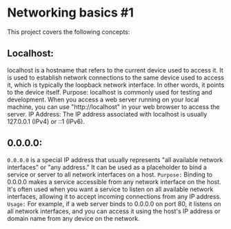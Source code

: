 # Networking basics #1
This project covers the following concepts:
## Localhost:
localhost is a hostname that refers to the current device used to access it. It is used to establish network connections to the same device used to access it, which is typically the loopback network interface. In other words, it points to the device itself.
Purpose: localhost is commonly used for testing and development. When you access a web server running on your local machine, you can use "http://localhost" in your web browser to access the server.
IP Address: The IP address associated with localhost is usually 127.0.0.1 (IPv4) or ::1 (IPv6).
## 0.0.0.0:
`0.0.0.0` is a special IP address that usually represents "all available network interfaces" or "any address." It can be used as a placeholder to bind a service or server to all network interfaces on a host.
`Purpose:` Binding to 0.0.0.0 makes a service accessible from any network interface on the host. It's often used when you want a service to listen on all available network interfaces, allowing it to accept incoming connections from any IP address.
`Usage:` For example, if a web server binds to 0.0.0.0 on port 80, it listens on all network interfaces, and you can access it using the host's IP address or domain name from any device on the network.
